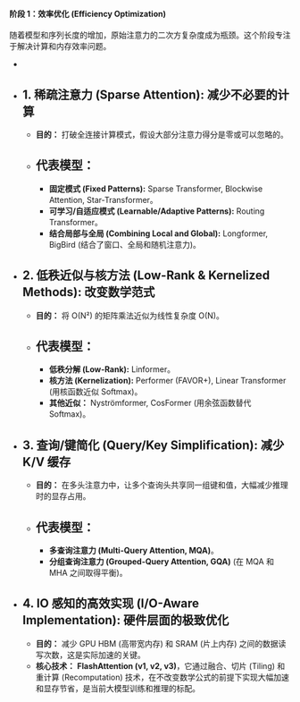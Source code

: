 #### **阶段 1：效率优化 (Efficiency Optimization)**

随着模型和序列长度的增加，原始注意力的二次方复杂度成为瓶颈。这个阶段专注于解决计算和内存效率问题。

-   
-   **1. 稀疏注意力 (Sparse Attention): 减少不必要的计算**
    -   
    -   **目的：** 打破全连接计算模式，假设大部分注意力得分是零或可以忽略的。
    -   **代表模型：**
        -   
        -   **固定模式 (Fixed Patterns):** Sparse Transformer, Blockwise Attention, Star-Transformer。
        -   **可学习/自适应模式 (Learnable/Adaptive Patterns):** Routing Transformer。
        -   **结合局部与全局 (Combining Local and Global):** Longformer, BigBird (结合了窗口、全局和随机注意力)。
-   **2. 低秩近似与核方法 (Low-Rank & Kernelized Methods): 改变数学范式**
    -   
    -   **目的：** 将 O(N²) 的矩阵乘法近似为线性复杂度 O(N)。
    -   **代表模型：**
        -   
        -   **低秩分解 (Low-Rank):** Linformer。
        -   **核方法 (Kernelization):** Performer (FAVOR+), Linear Transformer (用核函数近似 Softmax)。
        -   **其他近似：** Nyströmformer, CosFormer (用余弦函数替代 Softmax)。
-   **3. 查询/键简化 (Query/Key Simplification): 减少 K/V 缓存**
    -   
    -   **目的：** 在多头注意力中，让多个查询头共享同一组键和值，大幅减少推理时的显存占用。
    -   **代表模型：**
        -   
        -   **多查询注意力 (Multi-Query Attention, MQA)**。
        -   **分组查询注意力 (Grouped-Query Attention, GQA)** (在 MQA 和 MHA 之间取得平衡)。
-   **4. IO 感知的高效实现 (I/O-Aware Implementation): 硬件层面的极致优化**
    -   
    -   **目的：** 减少 GPU HBM (高带宽内存) 和 SRAM (片上内存) 之间的数据读写次数，这是实际加速的关键。
    -   **核心技术：** **FlashAttention (v1, v2, v3)**，它通过融合、切片 (Tiling) 和重计算 (Recomputation) 技术，在不改变数学公式的前提下实现大幅加速和显存节省，是当前大模型训练和推理的标配。